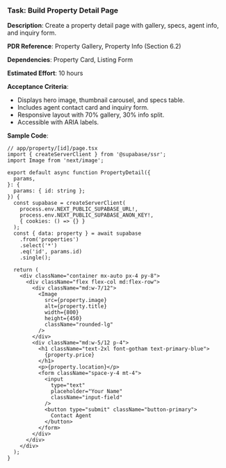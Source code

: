 ### Task: Build Property Detail Page

**Description**: Create a property detail page with gallery, specs, agent info, and inquiry form.

**PDR Reference**: Property Gallery, Property Info (Section 6.2)

**Dependencies**: Property Card, Listing Form

**Estimated Effort**: 10 hours

**Acceptance Criteria**:

- Displays hero image, thumbnail carousel, and specs table.
- Includes agent contact card and inquiry form.
- Responsive layout with 70% gallery, 30% info split.
- Accessible with ARIA labels.

**Sample Code**:

```tsx
// app/property/[id]/page.tsx
import { createServerClient } from '@supabase/ssr';
import Image from 'next/image';

export default async function PropertyDetail({
  params,
}: {
  params: { id: string };
}) {
  const supabase = createServerClient(
    process.env.NEXT_PUBLIC_SUPABASE_URL!,
    process.env.NEXT_PUBLIC_SUPABASE_ANON_KEY!,
    { cookies: () => {} }
  );
  const { data: property } = await supabase
    .from('properties')
    .select('*')
    .eq('id', params.id)
    .single();

  return (
    <div className="container mx-auto px-4 py-8">
      <div className="flex flex-col md:flex-row">
        <div className="md:w-7/12">
          <Image
            src={property.image}
            alt={property.title}
            width={800}
            height={450}
            className="rounded-lg"
          />
        </div>
        <div className="md:w-5/12 p-4">
          <h1 className="text-2xl font-gotham text-primary-blue">
            {property.price}
          </h1>
          <p>{property.location}</p>
          <form className="space-y-4 mt-4">
            <input
              type="text"
              placeholder="Your Name"
              className="input-field"
            />
            <button type="submit" className="button-primary">
              Contact Agent
            </button>
          </form>
        </div>
      </div>
    </div>
  );
}
```
